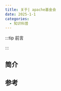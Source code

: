 ```yaml
---
title: 关于| apache基金会
date: 2025-1-1
categories: 
  - 知识科普
---
```


:::tip 前言



:::

## 简介





## 参考

